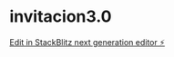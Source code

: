 # invitacion3.0

[Edit in StackBlitz next generation editor ⚡️](https://stackblitz.com/~/github.com/JZVitek/invitacion3.0)